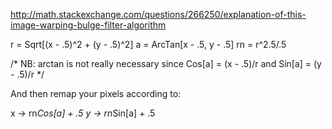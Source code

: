 http://math.stackexchange.com/questions/266250/explanation-of-this-image-warping-bulge-filter-algorithm


r = Sqrt[(x - .5)^2 + (y - .5)^2]
a = ArcTan[x - .5, y - .5]
rn = r^2.5/.5 

/* NB: arctan is not really necessary since Cos[a] = (x - .5)/r 
and Sin[a] = (y - .5)/r
*/

And then remap your pixels according to:

x -> rn*Cos[a] + .5 
y -> rn*Sin[a] + .5  